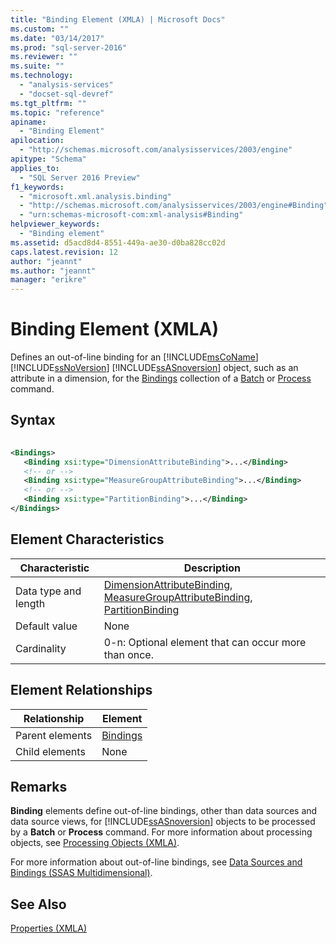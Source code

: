 ```yaml
---
title: "Binding Element (XMLA) | Microsoft Docs"
ms.custom: ""
ms.date: "03/14/2017"
ms.prod: "sql-server-2016"
ms.reviewer: ""
ms.suite: ""
ms.technology: 
  - "analysis-services"
  - "docset-sql-devref"
ms.tgt_pltfrm: ""
ms.topic: "reference"
apiname: 
  - "Binding Element"
apilocation: 
  - "http://schemas.microsoft.com/analysisservices/2003/engine"
apitype: "Schema"
applies_to: 
  - "SQL Server 2016 Preview"
f1_keywords: 
  - "microsoft.xml.analysis.binding"
  - "http://schemas.microsoft.com/analysisservices/2003/engine#Binding"
  - "urn:schemas-microsoft-com:xml-analysis#Binding"
helpviewer_keywords: 
  - "Binding element"
ms.assetid: d5acd8d4-8551-449a-ae30-d0ba828cc02d
caps.latest.revision: 12
author: "jeannt"
ms.author: "jeannt"
manager: "erikre"
---
```

# Binding Element (XMLA)
  Defines an out-of-line binding for an [!INCLUDE[msCoName](../../../includes/msconame-md.md)] [!INCLUDE[ssNoVersion](../../../includes/ssnoversion-md.md)] [!INCLUDE[ssASnoversion](../../../includes/ssasnoversion-md.md)] object, such as an attribute in a dimension, for the [Bindings](../../../analysis-services/xmla/xml-elements-properties/bindings-element-xmla.md) collection of a [Batch](../../../analysis-services/xmla/xml-elements-commands/batch-element-xmla.md) or [Process](../../../analysis-services/xmla/xml-elements-commands/process-element-xmla.md) command.  
  
## Syntax  
  
```xml  
  
<Bindings>  
   <Binding xsi:type="DimensionAttributeBinding">...</Binding>  
   <!-- or -->  
   <Binding xsi:type="MeasureGroupAttributeBinding">...</Binding>  
   <!-- or -->  
   <Binding xsi:type="PartitionBinding">...</Binding>  
</Bindings>  
```  
  
## Element Characteristics  
  
|Characteristic|Description|  
|--------------------|-----------------|  
|Data type and length|[DimensionAttributeBinding](../../../analysis-services/scripting/data-type/dimensionattributebinding-data-type-out-of-line-assl.md), [MeasureGroupAttributeBinding](../../../analysis-services/scripting/data-type/measuregroupattributebinding-data-type-out-of-line-assl.md), [PartitionBinding](../../../analysis-services/scripting/data-type/partitionbinding-data-type-assl.md)|  
|Default value|None|  
|Cardinality|0-n: Optional element that can occur more than once.|  
  
## Element Relationships  
  
|Relationship|Element|  
|------------------|-------------|  
|Parent elements|[Bindings](../../../analysis-services/xmla/xml-elements-properties/bindings-element-xmla.md)|  
|Child elements|None|  
  
## Remarks  
 **Binding** elements define out-of-line bindings, other than data sources and data source views, for [!INCLUDE[ssASnoversion](../../../includes/ssasnoversion-md.md)] objects to be processed by a **Batch** or **Process** command. For more information about processing objects, see [Processing Objects &#40;XMLA&#41;](../../../analysis-services/multidimensional-models-scripting-language-assl-xmla/processing-objects-xmla.md).  
  
 For more information about out-of-line bindings, see [Data Sources and Bindings &#40;SSAS Multidimensional&#41;](../../../analysis-services/multidimensional-models/data-sources-and-bindings-ssas-multidimensional.md).  
  
## See Also  
 [Properties &#40;XMLA&#41;](../../../analysis-services/xmla/xml-elements-properties/xml-elements-properties.md)  
  
  